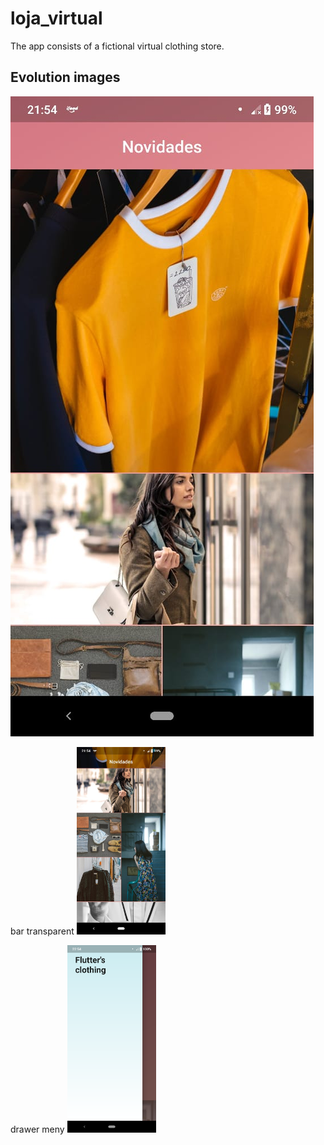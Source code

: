 # loja_virtual

The app consists of a fictional virtual clothing store.

## Evolution images



![Bar rose](./evolution_images/image_1.jpeg)

<span> bar transparent </span>
<img src="./evolution_images/image_2.jpeg" style="max-width: 300px; max-height: 300px;"/>

<span> drawer meny </span>
<img src="./evolution_images/menu_drawer.png" style="max-width: 300px; max-height: 300px;">
